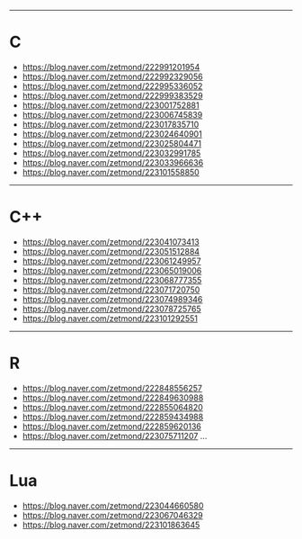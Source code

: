 - - - 
# C
- <https://blog.naver.com/zetmond/222991201954>
- <https://blog.naver.com/zetmond/222992329056>
- <https://blog.naver.com/zetmond/222995336052>
- <https://blog.naver.com/zetmond/222999383529>
- <https://blog.naver.com/zetmond/223001752881>
- <https://blog.naver.com/zetmond/223006745839>
- <https://blog.naver.com/zetmond/223017835710>
- <https://blog.naver.com/zetmond/223024640901>
- <https://blog.naver.com/zetmond/223025804471>
- <https://blog.naver.com/zetmond/223032991785>
- <https://blog.naver.com/zetmond/223033966636>
- <https://blog.naver.com/zetmond/223101558850>
- - -
# C++
- <https://blog.naver.com/zetmond/223041073413>
- <https://blog.naver.com/zetmond/223051512884>
- <https://blog.naver.com/zetmond/223061249957>
- <https://blog.naver.com/zetmond/223065019006>
- <https://blog.naver.com/zetmond/223068777355>
- <https://blog.naver.com/zetmond/223071720750>
- <https://blog.naver.com/zetmond/223074989346>
- <https://blog.naver.com/zetmond/223078725765>
- <https://blog.naver.com/zetmond/223101292551>
- - -
# R
- <https://blog.naver.com/zetmond/222848556257>
- <https://blog.naver.com/zetmond/222849630988>
- <https://blog.naver.com/zetmond/222855064820>
- <https://blog.naver.com/zetmond/222859434988>
- <https://blog.naver.com/zetmond/222859620136>
- <https://blog.naver.com/zetmond/223075711207>
...
- - -
# Lua
- <https://blog.naver.com/zetmond/223044660580>
- <https://blog.naver.com/zetmond/223067046329>
- <https://blog.naver.com/zetmond/223101863645>
